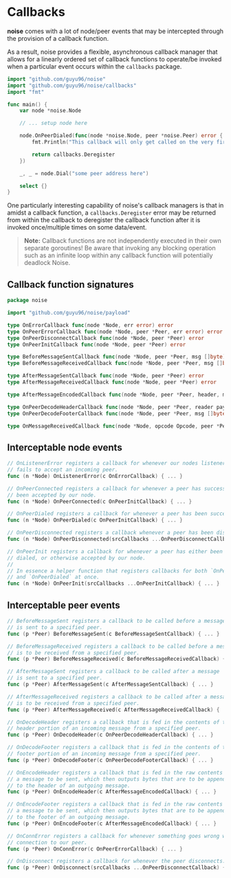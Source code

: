 # Callbacks

**noise** comes with a lot of node/peer events that may be intercepted through the provision of a callback function.

As a result, noise provides a flexible, asynchronous callback manager that allows for a linearly ordered set of
callback functions to operate/be invoked when a particular event occurs within the `callbacks` package.

```go
import "github.com/guyu96/noise"
import "github.com/guyu96/noise/callbacks"
import "fmt"

func main() {
    var node *noise.Node

    // ... setup node here

    node.OnPeerDialed(func(node *noise.Node, peer *noise.Peer) error {
        fmt.Println("This callback will only get called on the very first peer dialed!")

    	return callbacks.Deregister
    })

    _, _ = node.Dial("some peer address here")

    select {}
}
```

One particularly interesting capability of noise's callback managers is that in amidst a callback function, a `callbacks.Deregister` error
may be returned from within the callback to deregister the callback function after it is invoked once/multiple times on some data/event.

> **Note:** Callback functions are not independently executed in their own separate goroutines! Be aware that invoking any blocking operation such as an infinite loop within any callback function will potentially deadlock Noise.

## Callback function signatures

```go
package noise

import "github.com/guyu96/noise/payload"

type OnErrorCallback func(node *Node, err error) error
type OnPeerErrorCallback func(node *Node, peer *Peer, err error) error
type OnPeerDisconnectCallback func(node *Node, peer *Peer) error
type OnPeerInitCallback func(node *Node, peer *Peer) error

type BeforeMessageSentCallback func(node *Node, peer *Peer, msg []byte) ([]byte, error)
type BeforeMessageReceivedCallback func(node *Node, peer *Peer, msg []byte) ([]byte, error)

type AfterMessageSentCallback func(node *Node, peer *Peer) error
type AfterMessageReceivedCallback func(node *Node, peer *Peer) error

type AfterMessageEncodedCallback func(node *Node, peer *Peer, header, msg []byte) ([]byte, error)

type OnPeerDecodeHeaderCallback func(node *Node, peer *Peer, reader payload.Reader) error
type OnPeerDecodeFooterCallback func(node *Node, peer *Peer, msg []byte, reader payload.Reader) error

type OnMessageReceivedCallback func(node *Node, opcode Opcode, peer *Peer, message Message) error
```

## Interceptable node events

```go
// OnListenerError registers a callback for whenever our nodes listener
// fails to accept an incoming peer.
func (n *Node) OnListenerError(c OnErrorCallback) { ... }

// OnPeerConnected registers a callback for whenever a peer has successfully
// been accepted by our node.
func (n *Node) OnPeerConnected(c OnPeerInitCallback) { ... }

// OnPeerDialed registers a callback for whenever a peer has been successfully dialed.
func (n *Node) OnPeerDialed(c OnPeerInitCallback) { ... }

// OnPeerDisconnected registers a callback whenever a peer has been disconnected.
func (n *Node) OnPeerDisconnected(srcCallbacks ...OnPeerDisconnectCallback) { ... }

// OnPeerInit registers a callback for whenever a peer has either been successfully
// dialed, or otherwise accepted by our node.
//
// In essence a helper function that registers callbacks for both `OnPeerConnected`
// and `OnPeerDialed` at once.
func (n *Node) OnPeerInit(srcCallbacks ...OnPeerInitCallback) { ... }
```

## Interceptable peer events

```go
// BeforeMessageSent registers a callback to be called before a message
// is sent to a specified peer.
func (p *Peer) BeforeMessageSent(c BeforeMessageSentCallback) { ... }

// BeforeMessageReceived registers a callback to be called before a message
// is to be received from a specified peer.
func (p *Peer) BeforeMessageReceived(c BeforeMessageReceivedCallback) { ... }

// AfterMessageSent registers a callback to be called after a message
// is sent to a specified peer.
func (p *Peer) AfterMessageSent(c AfterMessageSentCallback) { ... }

// AfterMessageReceived registers a callback to be called after a message
// is to be received from a specified peer.
func (p *Peer) AfterMessageReceived(c AfterMessageReceivedCallback) { ... }

// OnDecodeHeader registers a callback that is fed in the contents of the
// header portion of an incoming message from a specified peer.
func (p *Peer) OnDecodeHeader(c OnPeerDecodeHeaderCallback) { ... }

// OnDecodeFooter registers a callback that is fed in the contents of the
// footer portion of an incoming message from a specified peer.
func (p *Peer) OnDecodeFooter(c OnPeerDecodeFooterCallback) { ... }

// OnEncodeHeader registers a callback that is fed in the raw contents of
// a message to be sent, which then outputs bytes that are to be appended
// to the header of an outgoing message.
func (p *Peer) OnEncodeHeader(c AfterMessageEncodedCallback) { ... }

// OnEncodeFooter registers a callback that is fed in the raw contents of
// a message to be sent, which then outputs bytes that are to be appended
// to the footer of an outgoing message.
func (p *Peer) OnEncodeFooter(c AfterMessageEncodedCallback) { ... }

// OnConnError registers a callback for whenever something goes wrong with the
// connection to our peer.
func (p *Peer) OnConnError(c OnPeerErrorCallback) { ... }

// OnDisconnect registers a callback for whenever the peer disconnects.
func (p *Peer) OnDisconnect(srcCallbacks ...OnPeerDisconnectCallback) { ... }
```